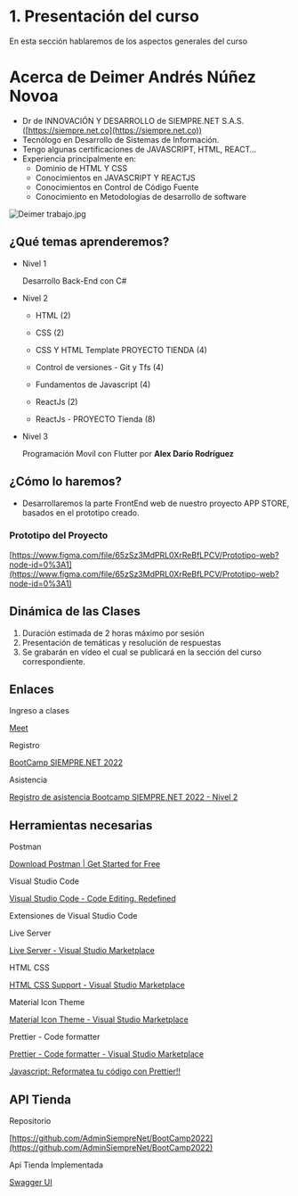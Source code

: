 # 1. Presentación del curso

En esta sección hablaremos de los aspectos generales del curso

# Acerca de Deimer Andrés Núñez Novoa

- Dr de INNOVACIÓN Y DESARROLLO de SIEMPRE.NET S.A.S. ([https://siempre.net.co](https://siempre.net.co))
- Tecnólogo en Desarrollo de Sistemas de Información.
- Tengo algunas certificaciones de JAVASCRIPT, HTML, REACT…
- Experiencia principalmente en:
    - Dominio de HTML Y CSS
    - Conocimientos en JAVASCRIPT Y REACTJS
    - Conocimientos en Control de Código Fuente
    - Conocimiento en Metodologías de desarrollo de software

![Deimer trabajo.jpg](1%20Presentacio%CC%81n%20del%20curso%205ff0f1b1b4b44ca8bbafd7217831c513/Deimer_trabajo.jpg)

## ¿Qué temas aprenderemos?

- Nivel 1
    
    Desarrollo Back-End con C#
    
- Nivel 2
    - HTML (2)
        
        
    - CSS (2)
    - CSS Y HTML Template PROYECTO TIENDA (4)
    - Control de versiones - Git y Tfs (4)
    - Fundamentos de Javascript (4)
    - ReactJs (2)
    - ReactJs - PROYECTO Tienda (8)
- Nivel 3
    
    Programación Movil con Flutter por **Alex Darío Rodríguez**
    

## ¿Cómo lo haremos?

- Desarrollaremos la parte FrontEnd web de nuestro proyecto APP STORE, basados en el prototipo creado.

### Prototipo del Proyecto

[https://www.figma.com/file/65zSz3MdPRL0XrReBfLPCV/Prototipo-web?node-id=0%3A1](https://www.figma.com/file/65zSz3MdPRL0XrReBfLPCV/Prototipo-web?node-id=0%3A1)


## Dinámica de las Clases

1. Duración estimada de 2 horas máximo por sesión
2. Presentación de temáticas y resolución de respuestas
3. Se grabarán en vídeo el cual se publicará en la sección del curso correspondiente.

## Enlaces

Ingreso a clases

[Meet](https://meet.google.com/dwu-pkbm-krj)

Registro

[BootCamp SIEMPRE.NET 2022](https://forms.gle/83REJVS6VcfnMLW78)

Asistencia

[Registro de asistencia Bootcamp SIEMPRE.NET 2022 - Nivel 2](https://forms.gle/LaBVWZAgWSQtHRMZ7)

## Herramientas necesarias

Postman

[Download Postman | Get Started for Free](https://www.postman.com/downloads/)

Visual Studio Code

[Visual Studio Code - Code Editing. Redefined](https://code.visualstudio.com/)

Extensiones de Visual Studio Code

Live Server

[Live Server - Visual Studio Marketplace](https://marketplace.visualstudio.com/items?itemName=ritwickdey.LiveServer)

HTML CSS 

[HTML CSS Support - Visual Studio Marketplace](https://marketplace.visualstudio.com/items?itemName=ecmel.vscode-html-css)

Material Icon Theme

[Material Icon Theme - Visual Studio Marketplace](https://marketplace.visualstudio.com/items?itemName=PKief.material-icon-theme)

Prettier - Code formatter

[Prettier - Code formatter - Visual Studio Marketplace](https://marketplace.visualstudio.com/items?itemName=esbenp.prettier-vscode)

[Javascript: Reformatea tu código con Prettier!!](https://youtu.be/Y2CODhCQNr0)

## API Tienda

Repositorio

[https://github.com/AdminSiempreNet/BootCamp2022](https://github.com/AdminSiempreNet/BootCamp2022)

Api Tienda Implementada

[Swagger UI](https://tiendapi.sinai.net.co/swagger/index.html)